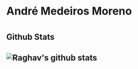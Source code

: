 <h1>André Medeiros Moreno<h1>

<h2>Github Stats<h2>
<p>
<img alt="Raghav's github stats" src="https://github-readme-stats.vercel.app/api?username=andremmoreno&show_icons=true&theme=merko"  > </p>

<!--
**andremmoreno/andremmoreno** is a ✨ _special_ ✨ repository because its `README.md` (this file) appears on your GitHub profile.

Here are some ideas to get you started:

- 🔭 I’m currently working on ...
- 🌱 I’m currently learning ...
- 👯 I’m looking to collaborate on ...
- 🤔 I’m looking for help with ...
- 💬 Ask me about ...
- 📫 How to reach me: ...
- 😄 Pronouns: ...
- ⚡ Fun fact: ...
-->
